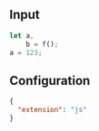 
## Input
```javascript input
let a,
    b = f();
a = 123;
```

## Configuration
```json configuration
{
  "extension": "js"
}
```
